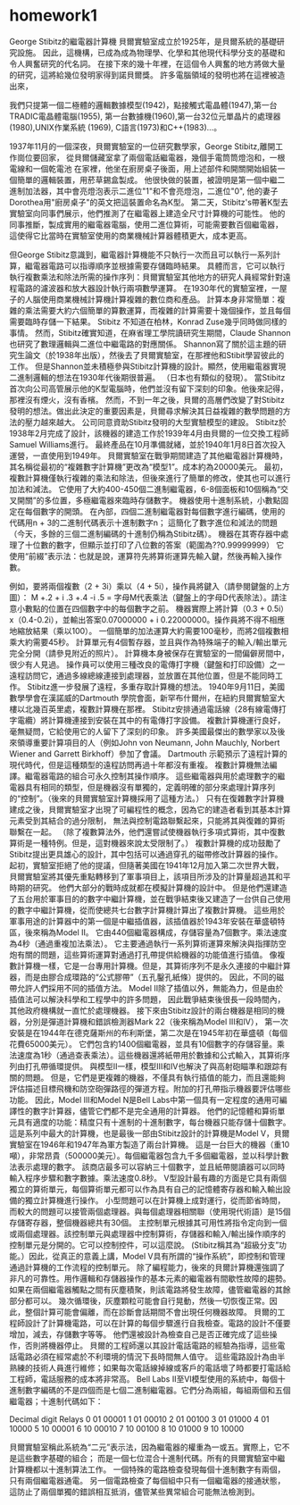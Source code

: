 # homework1
George Stibitz的繼電器計算機
貝爾實驗室成立於1925年，是貝爾系統的基礎研究設施。
因此，這機構，已成為成為物理學、化學和其他現代科學分支的基礎和令人興奮研究的代名詞。
在接下來的幾十年裡，在這個令人興奮的地方將做大量的研究，這將給幾位發明家得到諾貝爾獎。
許多電腦領域的發明也將在這裡被造出來，

我們只提第一個二極體的邏輯數據模型(1942)，點接觸式電晶體(1947),第一台TRADIC電晶體電腦(1955),
第一台數據機(1960),第一台32位元單晶片的處理器(1980),UNIX作業系統 (1969), C語言(1973)和C++(1983)...。

1937年11月的一個深夜，貝爾實驗室的一位研究數學家，George Stibitz,離開工作崗位要回家，
從貝爾儲藏室拿了兩個電話繼電器，幾個手電筒筒燈泡和，一根電線和一個乾電池
在家裡，他坐在廚房桌子後面，用上述部件和開關開始組裝一個簡單的邏輯裝置，用菸草錫盒製成。
他很快做的裝置，被證明是第一個中繼二進制加法器，其中會亮燈泡表示二進位"1"和不會亮燈泡，二進位"0",
他的妻子Dorothea用"廚房桌子"的英文把這裝置命名為K型。
第二天，Stibitz's帶著K型去實驗室向同事們展示，他們推測了在繼電器上建造全尺寸計算機的可能性。
他的同事推斷，製成實用的繼電器電腦，使用二進位算術，可能需要數百個繼電器，
這使得它比當時在實驗室使用的商業機械計算器體積更大，成本更高。

但George Stibitz意識到，繼電器計算機能不只執行一次而且可以執行一系列計算，繼電器電路可以指導順序並根據需要存儲臨時結果。
具體而言，它可以執行執行複數乘法和除法所需的操作序列：貝爾實驗室其他地方的研究人員經常針對遠程電路的濾波器和放大器設計執行兩項數學運算。
在1930年代的實驗室裡，一屋子的人腦使用商業機械計算機計算複雜的數位商和產品。
計算本身非常簡單：複雜的乘法需要大約六個簡單的算數運算，而複雜的計算需要十幾個操作，並且每個需要臨時存儲一下結果。
Stibitz 不知道在柏林，Konrad Zuse幾乎同時做同樣的事情。
然而，Stibitz確實知道，在麻省理工學院讀研究生期間，Claude Shannon 也研究了數理邏輯與二進位中繼電路的對應關係。
Shannon寫了關於這主題的研究生論文（於1938年出版），然後去了貝爾實驗室，在那裡他和Stibit學習彼此的工作。
但是Shannon並未積極參與Stibitz計算機的設計。顯然，使用繼電器實現二進制邏輯的想法在1930年代後期很普遍。 （日本也有類似的發現）。
當Stibitz首次向公司高管展示他的K型電腦時，他們並沒有留下深刻的印象。他後來記得，那裡沒有煙火，沒有香檳。
然而，不到一年之後，貝爾的高層們改變了對Stibitz發明的想法。做出此決定的重要因素是，貝爾尋求解決其日益複雜的數學問題的方法的壓力越來越大。
公司同意資助Stibitz發明的大型實驗模型的建設。
Stibitz於1938年2月完成了設計，該機器的建造工作於1939年4月由貝爾的一位交換工程師Samuel Williams進行。
最終產品在10月準備就緒，並於1940年1月8日首次投入運營，一直使用到1949年。
貝爾實驗室在戰爭期間建造了其他繼電器計算機時，其名稱從最初的“複雜數字計算機”更改為“模型1”。成本約為20000美元。
最初，複數計算機僅執行複雜的乘法和除法，但後來進行了簡單的修改，使其也可以進行加法和減法。
它使用了大約400-450個二進制繼電器，6-8個面板和10個稱為“交叉開關”的多位置，多極繼電器來臨時存儲數字。
機器使用十進制系統，小數點固定在每個數字的開頭。
在內部，四個二進制繼電器對每個數字進行編碼，使用的代碼用n + 3的二進制代碼表示十進制數字n；
這簡化了數字進位和減法的問題（今天，多餘的三個二進制編碼的十進制仍稱為Stibitz碼）。
機器在其寄存器中處理了十位數的數字，但顯示並打印了八位數的答案（範圍為??0.99999999）
它使用“前綴”表示法：也就是說，運算符先將算術運算先輸入鍵，然後再輸入操作數。


例如，要將兩個複數（2 + 3i）乘以（4 + 5i），操作員將鍵入（請參閱鍵盤的上方圖）：
   M +.2 + i .3 +.4 -i .5 =
字母M代表乘法（鍵盤上的字母D代表除法）。請注意小數點的位置在四個數字中的每個數字之前。
機器實際上將計算（0.3 + 0.5i）x（0.4-0.2i），並輸出答案0.07000000 + i 0.22000000。操作員將不得不相應地縮放結果（乘以100）。
一個簡單的加法運算大約需要100毫秒，而將2個複數相乘大約需要45秒。
計算單元有4個暫存器，並且與作為特殊端子的輸入/輸出單元完全分開（請參見附近的照片）。
計算機本身被保存在實驗室的一間偏僻房間中，很少有人見過。
操作員可以使用三種改良的電傳打字機（鍵盤和打印設備）之一遠程訪問它，通過多線總線連接到處理器，並放置在其他位置，但是不能同時工作。
Stibitz進一步發展了遠程，多重存取計算機的想法。
1940年9月11日，美國數學學會在漢諾威的Dartmouth 學院會面，新罕布什爾州，在紐約貝爾實驗室大樓以北幾百英里處，複數計算機在那裡。
Stibitz安排通過電話線（28有線電傳打字電纜）將計算機連接到安裝在其中的有電傳打字設備。
複數計算機運行良好，毫無疑問，它給使用它的人留下了深刻的印象。
許多美國最傑出的數學家以及後來領導重要計算項目的人（例如John von Neumann, John Mauchly, Norbert Wiener and Garrett Birkhoff）參加了會議。
Dartmouth 示範預示了遠程計算的現代時代，但是這種類型的遠程訪問再過十年都沒有重複。
複數計算機無法編譯。繼電器電路的組合可永久控制其操作順序。
這些繼電器與用於處理數字的繼電器具有相同的類型，但是機器沒有單獨的，定義明確的部分來處理計算序列的“控制”。（後來的貝爾實驗室計算機採用了這種方法。）
只有在復雜數字計算機建成之後，貝爾實驗室才出現了可編程性的概念，因為它的建造者看到其基本計算元素受到其結合的過分限制，
無法與控制電路聯繫起來，只能將其與復雜的算術聯繫在一起。 
（除了複數算法外，他們還嘗試使機器執行多項式算術，其中復數算術是一種特例。但是，這對機器來說太受限制了。）
複數計算機的成功鼓勵了Stibitz提出更具雄心的設計，其中包括可以通過穿孔的磁帶修改計算器的操作。
起初，實驗室拒絕了他的提議，但隨著美國在1941年12月加入第二次世界大戰，貝爾實驗室將其優先重點轉移到了軍事項目上，該項目所涉及的計算量超過其和平時期的研究。
他們大部分的戰時成就都在模擬計算機的設計中。
但是他們還建造了五台用於軍事目的的數字中繼計算機，並在戰爭結束後又建造了一台供自己使用的數字中繼計算機，從而使總共七台數字計算機計算出了複數計算機。
這些用於軍事用途的計算器中的第一個是中繼插值器，該插值器於1943年安裝在華盛頓特區，後來稱為Model II。
它由440個繼電器構成，存儲容量為7個數字。乘法速度為4秒（通過重複加法乘法）。
它主要通過執行一系列算術運算來解決與指揮防空炮有關的問題，這些算術運算對通過打孔帶提供給機器的功能值進行插值。
像複數計算機一樣，它是一台專用計算機。但是，其算術序列不是永久連接的中繼計算器，而是由膠合成環路的“公式膠帶”（五孔鑿孔紙條）提供的。
因此，不同的磁帶允許人們採用不同的插值方法。 Model II除了插值以外，無能為力，但是由於插值法可以解決科學和工程學中的許多問題，
因此戰爭結束後很長一段時間內，其他政府機構就一直忙於處理機器。
接下來由Stibitz設計的兩台機器是相同的機器，分別是彈道計算機和錯誤檢測器Mark 22（後來稱為Model III和IV），
第一次安裝是在1944年在德克薩斯州的布利斯堡，第二次是在1945年初在華盛頓（每個花費65000美元）。
它們包含約1400個繼電器，並具有10個數字的存儲容量。乘法速度為1秒（通過查表乘法）。這些機器還將紙帶用於數據和公式輸入，其算術序列由打孔帶循環提供。
與模型II一樣，模型III和IV也解決了與高射砲瞄準和跟踪有關的問題。
但是，它們是更複雜的機器，不僅具有執行插值的能力，而且還能夠評估描述目標飛機和防空砲彈路徑的彈道方程。附加的打孔帶指示機器要評估哪些功能。
因此，Model III和Model N是Bell Labs中第一個具有一定程度的通用可編譯性的數字計算器，儘管它們都不是完全通用的計算器。
他們的記憶體和算術單元具有適度的功能：精度只有十進制的十進制數字，每台機器只能存儲十個數字。
這是系列中最大的計算機，也是最後一部由Stibitz設計的計算機是Model V，貝爾實驗室在1946年和1947年為軍方製造了兩台計算機。
這是一台巨大的機器（重10噸），非常昂貴（500000美元）。每個繼電器包含九千多個繼電器，並以科學計數法表示處理的數字。
該商店最多可以容納三十個數字，並且紙帶閱讀器可以同時輸入程序步驟和數字數據。乘法速度0.8秒。
V型設計最有趣的方面是它具有兩個獨立的算術單元，每個算術單元都可以作為具有自己的記憶體寄存器和輸入輸出設備的獨立計算機進行操作。
小型問題可以在計算機上成對運行，從而節省時間，而較大的問題可以接管兩個處理器。與每個處理器相關聯（使用現代術語）是15個存儲寄存器，整個機器總共有30個。
主控制單元根據其可用性將指令定向到一個或兩個處理器。該控制單元與處理器中控制算術，存儲器和輸入/輸出操作順序的控制單元是分開的。它可以控制控件，可以這麼說。 
(Stibitz稱其為“超級分支”功能。）因此，從真正的意義上講，Model V具有所謂的“操作系統”，即控制和管理通過計算機的工作流程的控制單元。
除了編程能力，後來的貝爾計算機還強調了非凡的可靠性。用作邏輯和存儲器操作的基本元素的繼電器有間歇性故障的趨勢。
如果在兩個繼電器觸點之間有灰塵積聚，則該電路將發生故障，儘管繼電器的其餘部分都可以。
幾次循環後，灰塵顆粒可能會自行晃動，然後一切恢復正常。因此，整個計算可能會偏離，而在診斷會話期間不會出現任何機器故障。
貝爾的工程師設計了計算機電路，可以在計算的每個步驟進行自我檢查。電路的設計不僅要增加，減去，存儲數字等等。
他們還被設計為檢查自己是否正確完成了這些操作，否則將機器停止。
貝爾的工程師還以其設計電話電路的經驗為指導，這些電話電路必須在經常處於不利環境的情況下長時間無人值守。
這些電路設計為由半熟練的技術人員進行維修；如果每次電話線掉線或客戶的電話壞了時都要打電話給工程師，電話服務的成本將非常高。 
Bell Labs II至VI模型使用的系統中，每個十進制數字編碼的不是四個而是七個二進制繼電器。它們分為兩組，每組兩個和五個繼電器；十進制代碼如下：

Decimal digit
Relays
0	01	00001
1	01	00010
2	01	00100
3	01	01000
4	01	10000
5	10	00001
6	10	00010
7	10	00100
8	10	01000
9	10	10000

貝爾實驗室稱此系統為“二元”表示法，因為繼電器的權重為一或五。實際上，它不是這些數字基礎的組合；
而是一個七位混合十進制代碼。所有的貝爾實驗室中繼計算機都以十進制算法工作。
一個特殊的電路檢查發現每個十進制數字有兩個，只有兩個繼電器通電。
另一個電路檢查了每個組中只有一個繼電器的接通狀態，這防止了兩個單獨的錯誤相互抵消，儘管某些異常組合可能無法檢測到。




